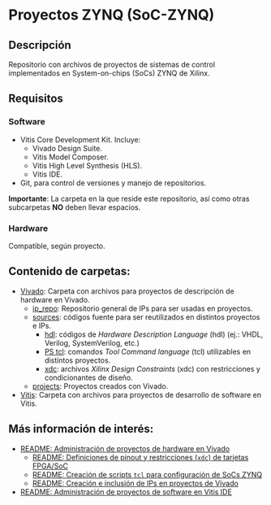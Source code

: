 # Proyectos ZYNQ (SoC-ZYNQ)

## Descripción

Repositorio con archivos de proyectos de sistemas de control implementados en System-on-chips (SoCs) ZYNQ de Xilinx.

## Requisitos

### Software

* Vitis Core Development Kit. Incluye:
    * Vivado Design Suite.
    * Vitis Model Composer.
    * Vitis High Level Synthesis (HLS).
    * Vitis IDE.
* Git, para control de versiones y manejo de repositorios.

**Importante**: La carpeta en la que reside este repositorio, así como otras subcarpetas **NO** deben llevar espacios.

### Hardware

Compatible, según proyecto.

## Contenido de carpetas:

* [Vivado](Vivado): Carpeta con archivos para proyectos de descripción de hardware en Vivado.
    * [ip_repo](Vivado/ip_repo): Repositorio general de IPs para ser usadas en proyectos.
    * [sources](Vivado/sources): códigos fuente para ser reutilizados en distintos proyectos e IPs.
        * [hdl](Vivado/sources/hdl): códigos de *Hardware Description Language* (hdl) (ej.: VHDL, Verilog, SystemVerilog, etc.)
        * [PS tcl](Vivado/sources/tcl): comandos *Tool Command language* (tcl) utilizables en distintos proyectos.
        * [xdc](Vivado/sources/xdc): archivos *Xilinx Design Constraints* (xdc) con restricciones y condicionantes de diseño.
    * [projects](Vivado/projects): Proyectos creados con Vivado.
* [Vitis](Vitis): Carpeta con archivos para proyectos de desarrollo de software en Vitis.

## Más información de interés:


* [README: Administración de proyectos de hardware en Vivado](Vivado/projects/README.md)
    * [README: Definiciones de pinout y restricciones (`xdc`) de tarjetas FPGA/SoC](Vivado/sources/xdc/README.md)
    * [README: Creación de scripts `tcl` para configuración de SoCs ZYNQ](Vivado/sources/tcl/README.md)
    * [README: Creación e inclusión de IPs en proyectos de Vivado](Vivado/ip_repo/README.md)
* [README: Administración de proyectos de software en Vitis IDE](Vivado/sources/tcl/README.md)
